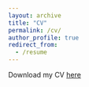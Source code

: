 ```yaml
---
layout: archive
title: "CV"
permalink: /cv/
author_profile: true
redirect_from:
  - /resume
---
```


Download my CV [here](https://smriti-ganapathi.github.io/files/CV_SmritiGanapathi_2024.pdf)
